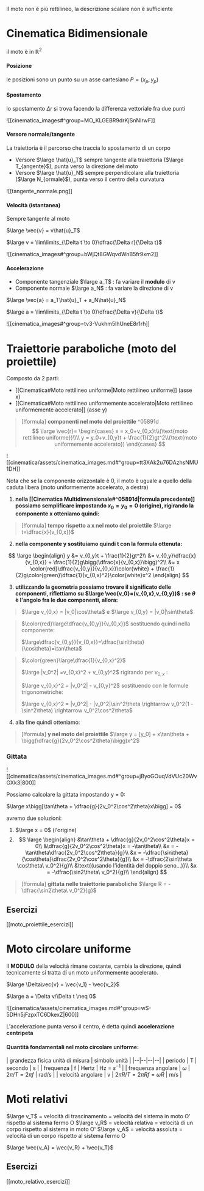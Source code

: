 Il moto non è più rettilineo, la descrizione scalare non è sufficiente

# Cinematica Bidimensionale
il moto è in $\mathbb{R}^2$

#### Posizione
le posizioni sono un punto su un asse cartesiano $P = (x_p, y_p)$

#### Spostamento
lo spostamento $\Delta r$ si trova facendo la differenza vettoriale fra due punti

![[cinematica_images#^group=MO_KLGEBR9drKjSnNIrwF]]

#### Versore normale/tangente
La traiettoria è il percorso che traccia lo spostamento di un corpo

- Versore $\large \hat{u}_T$ sempre tangente alla traiettoria ($\large T_{angente}$), punta verso la direzione del moto
- Versore $\large \hat{u}_N$ sempre perpendicolare alla traiettoria ($\large N_{ormale}$), punta verso il centro della curvatura

![[tangente_normale.png]]

#### Velocità (istantanea)
Sempre tangente al moto

$\large \vec{v} = v\hat{u}_T$

$\large v = \lim\limits_{\Delta t \to 0}\dfrac{\Delta r}{\Delta t}$

![[cinematica_images#^group=bWjQt8GWqvdWnB5fr9xm2]]

#### Accelerazione
- Componente tangenziale $\large a_T$ : fa variare il **modulo** di v
- Componente normale $\large a_N$ : fa variare la direzione di v

$\large \vec{a} = a_T\hat{u}_T + a_N\hat{u}_N$

$\large a = \lim\limits_{\Delta t \to 0}\dfrac{\Delta v}{\Delta t}$

![[cinematica_images#^group=tv3-Vukhm5lhUneE8r1rh]]

# Traiettorie paraboliche (moto del proiettile)

Composto da 2 parti:
- [[Cinematica#Moto rettilineo uniforme|Moto rettilineo uniforme]] (asse x)
- [[Cinematica#Moto rettilineo uniformemente accelerato|Moto rettilineo uniformemente accelerato]] (asse y)

> [!formula]  **componenti nel moto del proiettile** ^05891d
> $$
\large
\vec{r}=
\begin{cases}
  x = x_0+v_{0,x}t\\(\text{moto rettilineo uniforme})\\\\
  y = y_0+v_{0,y}t + \frac{1}{2}gt^2\\(\text{moto uniformemente accelerato})
\end{cases}
$$


![[cinematica/assets/cinematica_images.md#^group=tt3XAk2u76DAzhsNMU1DH]]

Nota che se la componente orizzontale è 0, il moto è uguale a quello della caduta libera (moto uniformemente accelerato, a destra)


1. **nella [[Cinematica Multidimensionale#^05891d|formula precedente]] possiamo semplificare impostando $x_0 = y_0 = 0$ (origine), rigirando la componente x otteniamo quindi:**

> [!formula]  **tempo rispetto a x nel moto del proiettile**
> 	$\large t=\dfrac{x}{v_{0,x}}$

2. **nella componente y sostituiamo quindi t con la formula ottenuta:**

$$
\large
\begin{align}
y &= v_{0,y}t + \frac{1}{2}gt^2\\
 &= v_{0,y}\dfrac{x}{v_{0,x}} + \frac{1}{2}g\bigg(\dfrac{x}{v_{0,x}}\bigg)^2\\
 &= x \color{red}\dfrac{v_{0,y}}{v_{0,x}}\color{white} + \frac{1}{2}g\color{green}\dfrac{1}{v_{0,x}^2}\color{white}x^2
\end{align}
$$

3. **utilizzando la geometria possiamo trovare il significato delle componenti, riflettiamo su $\large \vec{v_0}=(v_{0,x},v_{0,y})$ : se $\theta$ è l'angolo fra le due componenti, allora:**

> $\large v_{0,x} = |v_0|\cos\theta$    e    $\large v_{0,y} = |v_0|\sin\theta$

> $\color{red}\large\dfrac{v_{0,y}}{v_{0,x}}$
> sostituendo quindi nella componente:
> 
> $\large\dfrac{v_{0,y}}{v_{0,x}}=\dfrac{\sin\theta}{\cos\theta}=\tan\theta$ 

> $\color{green}\large\dfrac{1}{v_{0,x}^2}$
>
> $\large |v_0^2| =v_{0,x}^2 + v_{0,y}^2$
> rigirando per $v_{0,x}$ :
> 
> $\large v_{0,x}^2 = |v_0^2| - v_{0,y}^2$
> sostituendo con le formule trigonometriche:
> 
> $\large v_{0,x}^2 = |v_0^2| - |v_0^2|\sin^2\theta \rightarrow v_0^2(1 - \sin^2\theta) \rightarrow v_0^2\cos^2\theta$

4. alla fine quindi otteniamo:

> [!formula]  **y nel moto del proiettile**
> 	$\large y = [y_0] + x\tan\theta + \bigg(\dfrac{g}{2v_0^2\cos^2\theta}\bigg)x^2$

### Gittata

![[cinematica/assets/cinematica_images.md#^group=jByoGOuqVdVUc20WvGXk3|800]]

Possiamo calcolare la gittata impostando y = 0:

$\large x\bigg[\tan\theta + \dfrac{g}{2v_0^2\cos^2\theta}x\bigg] = 0$

avremo due soluzioni:

1. $\large x = 0$ (l'origine)
2. $$
\large
\begin{align}
	&\tan\theta + \dfrac{g}{2v_0^2\cos^2\theta}x = 0\\
	&\dfrac{g}{2v_0^2\cos^2\theta}x = -\tan\theta\\
	&x = -\tan\theta\dfrac{2v_0^2\cos^2\theta}{g}\\
	&x = -\dfrac{\sin\theta}{\cos\theta}\dfrac{2v_0^2\cos^2\theta}{g}\\
	&x = -\dfrac{2\sin\theta \cos\theta\ v_0^2}{g}\\
	&\text{(usando l'identità del doppio seno...)}\\
	&x = -\dfrac{\sin2\theta\ v_0^2}{g}\\
\end{align}
$$
> [!formula]  **gittata nelle traiettorie paraboliche**
> 	$\large R = -\dfrac{\sin2\theta\ v_0^2}{g}$

## Esercizi 

[[moto_proiettile_esercizi]]


# Moto circolare uniforme
Il **MODULO** della velocità rimane costante, cambia la direzione, quindi tecnicamente si tratta di un moto uniformemente accelerato.

$\large \Delta\vec{v} = \vec{v_1} - \vec{v_2}$

$\large a = \Delta v/\Delta t \neq 0$

![[cinematica/assets/cinematica_images.md#^group=wS-5DHn5jFzpxTC6DkexZ|600]]

L'accelerazione punta verso il centro, è detta quindi **accelerazione centripeta**

#### Quantità fondamentali nel moto circolare uniforme:

| grandezza fisica unità di misura | simbolo unità |
|--|--|--|--|
| periodo | T | secondo | s |
| frequenza | f | Hertz | Hz = $s^{-1}$ |
| frequenza angolare | $\omega$ | $2\pi/T = 2\pi f$ | rad/s |
| velocità angolare | v | $2\pi R/T = 2\pi Rf = \omega R$ | m/s |

# Moti relativi

$\large v_T$ = velocità di trascinamento = velocità del sistema in moto O' rispetto al sistema fermo O
$\large v_R$ = velocità relativa = velocità di un corpo rispetto al sistema in moto O'
$\large v_A$ = velocità assoluta = velocità di un corpo rispetto al sistema fermo O

$\large \vec{v_A} = \vec{v_R} + \vec{v_T}$

## Esercizi
[[moto_relativo_esercizi]]